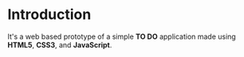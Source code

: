 # Introduction

It's a web based prototype of a simple __TO DO__ application made using __HTML5__, __CSS3__, and __JavaScript__.
